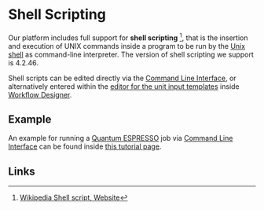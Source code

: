 # Shell Scripting

Our platform includes full support for **shell scripting** [^1], that is the insertion and execution of UNIX commands inside a program to be run by the [Unix shell](../../cli/environment.md#shell-type) as command-line interpreter. The version of shell scripting we support is 4.2.46.

Shell scripts can be edited directly via the [Command Line Interface](../../cli/overview.md), or alternatively entered within the [editor for the unit input templates](../../workflow-designer/unit-editor/input-templates.md) inside [Workflow Designer](../../workflow-designer/overview.md).

## Example

An example for running a [Quantum ESPRESSO](../modeling/quantum-espresso.md) job via [Command Line Interface](../../jobs-cli/overview.md) can be found inside [this tutorial page](../../tutorials/jobs-cli/job-cli-example.md#4.-combined-input-script).

## Links

[^1]: [Wikipedia Shell script, Website](https://en.wikipedia.org/wiki/Shell_script)
